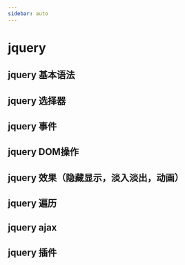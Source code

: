 ```yaml
---
sidebar: auto
---
```

# jquery
## jquery 基本语法

## jquery 选择器

## jquery 事件

## jquery DOM操作


## jquery 效果（隐藏显示，淡入淡出，动画）

## jquery 遍历

## jquery ajax

## jquery 插件
